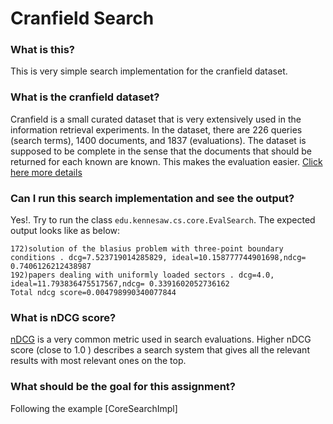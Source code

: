 # Cranfield Search 

### What is this?
This is very simple search implementation for the cranfield dataset.

### What is the cranfield dataset?
Cranfield is a small curated dataset that is very extensively used in the information retrieval experiments.
In the dataset, there are 226 queries (search terms), 1400 documents, and 1837 (evaluations).
The dataset is supposed to be complete in the sense that the documents that should be returned for each known are known.
This makes the evaluation easier. [Click here more details](http://ir.dcs.gla.ac.uk/resources/test_collections/cran/)

### Can I run this search implementation and see the output?
Yes!. Try to run the class `edu.kennesaw.cs.core.EvalSearch`. The expected output looks like as below:
```text
172)solution of the blasius problem with three-point boundary conditions . dcg=7.523719014285829, ideal=10.158777744901698,ndcg= 0.7406126212438987
192)papers dealing with uniformly loaded sectors . dcg=4.0, ideal=11.793836475517567,ndcg= 0.3391602052736162
Total ndcg score=0.004798990340077844
```

### What is nDCG score?
[nDCG](https://en.wikipedia.org/wiki/Discounted_cumulative_gain) is a very common metric used in search evaluations. 
Higher nDCG score (close to 1.0 ) describes a search system that gives all the relevant results with most relevant ones on the top.

### What should be the goal for this assignment?
Following the example [CoreSearchImpl]

